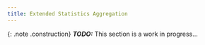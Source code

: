 ```yaml
---
title: Extended Statistics Aggregation
---
```


{: .note .construction}
**_TODO:_** This section is a work in progress...

<div style="min-height: 800px"></div>
